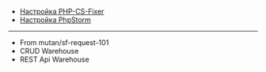
* [Настройка PHP-CS-Fixer](doc/fixer.md)
* [Настройка PhpStorm](doc/phpstorm.md)

***

- From mutan/sf-request-101
- CRUD Warehouse
- REST Api Warehouse
